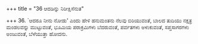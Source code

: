 +++
title = "36 ಆದಡಿನ್ನು ನಿರೀಕ್ಷಿಸೆನುತ"

+++
36. `ಆದರೂ ನೀನು ನೋಡು' ಎಂದು ಹೇಳಿ ಹನುಮಂತನು ನೆಲವು ಬಿರಿಯುವಂತೆ, ಬಾಲದ ತುದಿಯು ನಕ್ಷತ್ರ ಮಂಡಲವನ್ನು ಮುಟ್ಟುವಂತೆ, ಭೂಮಿಯ ಪರಾಕ್ರಮಿಗಳು ಬೆದರುವಂತೆ, ಪರ್ವತಗಳು ಅಳುಕುವಂತೆ, ಸಪ್ತಸಾಗರಗಳು ಅಂಜುವಂತೆ, ಬೆಳೆಯುತ್ತಾ ಹೋದನು.